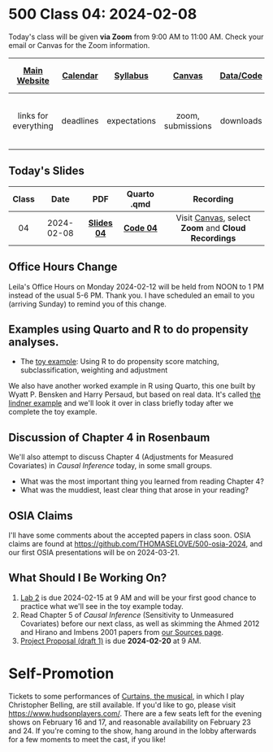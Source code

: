 # 500 Class 04: 2024-02-08

Today's class will be given **via Zoom** from 9:00 AM to 11:00 AM. Check your email or Canvas for the Zoom information.

[Main Website](https://thomaselove.github.io/500-2024/) | [Calendar](https://thomaselove.github.io/500-2024/calendar.html) | [Syllabus](https://thomaselove.github.io/500-syllabus-2024) | [Canvas](https://canvas.case.edu) | [Data/Code](https://github.com/THOMASELOVE/500-data) |  [Sources](https://github.com/THOMASELOVE/500-sources) | For help, email
:-----------: | :--------------: | :----------: | :---------: | :-------------: | :------: | :-----------: 
links for everything | deadlines | expectations | zoom, submissions | downloads | to read | `500-help` at `case` dot `edu`

## Today's Slides

Class | Date | PDF | Quarto .qmd | Recording
:---: | :--------: | :------: | :------: | :-------------:
04 | 2024-02-08 | **[Slides 04](https://github.com/THOMASELOVE/500-slides-2024/blob/main/500_slides04.pdf)** | **[Code 04](https://github.com/THOMASELOVE/500-slides-2024/blob/main/500_slides04.qmd)** | Visit [Canvas](https://canvas.case.edu/), select **Zoom** and **Cloud Recordings**

## Office Hours Change

Leila's Office Hours on Monday 2024-02-12 will be held from NOON to 1 PM instead of the usual 5-6 PM. Thank you. I have scheduled an email to you (arriving Sunday) to remind you of this change.

## Examples using Quarto and R to do propensity analyses.

- The [toy example](https://github.com/THOMASELOVE/500-data/tree/master/toy): Using R to do propensity score matching, subclassification, weighting and adjustment

We also have another worked example in R using Quarto, this one built by Wyatt P. Bensken and Harry Persaud, but based on real data. It's called [the lindner example](https://github.com/THOMASELOVE/500-data/tree/master/lindner) and we'll look it over in class briefly today after we complete the toy example.

## Discussion of Chapter 4 in Rosenbaum

We'll also attempt to discuss Chapter 4 (Adjustments for Measured Covariates) in *Causal Inference* today, in some small groups.

- What was the most important thing you learned from reading Chapter 4?
- What was the muddiest, least clear thing that arose in your reading?

## OSIA Claims

I'll have some comments about the accepted papers in class soon. OSIA claims are found at <https://github.com/THOMASELOVE/500-osia-2024>, and our first OSIA presentations will be on 2024-03-21.

## What Should I Be Working On?

1. [Lab 2](https://thomaselove.github.io/500-2024/lab2.html) is due 2024-02-15 at 9 AM and will be your first good chance to practice what we'll see in the toy example today.
2. Read Chapter 5 of *Causal Inference* (Sensitivity to Unmeasured Covariates) before our next class, as well as skimming the Ahmed 2012 and Hirano and Imbens 2001 papers from [our Sources page](https://github.com/THOMASELOVE/500-sources).
3. [Project Proposal (draft 1)](https://thomaselove.github.io/500-2024/proj500.html) is due **2024-02-20** at 9 AM.

# Self-Promotion

Tickets to some performances of [Curtains, the musical](https://www.hudsonplayers.com/now-playing), in which I play Christopher Belling, are still available. If you'd like to go, please visit <https://www.hudsonplayers.com/>. There are a few seats left for the evening shows on February 16 and 17, and reasonable availability on February 23 and 24. If you're coming to the show, hang around in the lobby afterwards for a few moments to meet the cast, if you like!

